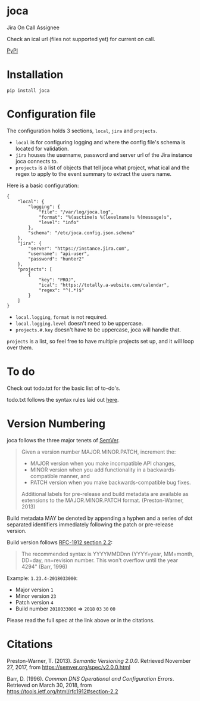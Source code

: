 # joca
Jira On Call Assignee

Check an ical url (files not supported yet) for current on call.

[PyPI](https://pypi.org/project/joca/)

# Installation

```
pip install joca
```

# Configuration file

The configuration holds 3 sections, `local`, `jira` and `projects`.

- `local` is for configuring logging and where the config file's schema is located for validation.
- `jira` houses the username, password and server url of the Jira instance joca connects to.
- `projects` is a list of objects that tell joca what project, what ical and the regex to apply to the event summary to extract the users name.

Here is a basic configuration:

```
{
    "local": {
        "logging": {
            "file": "/var/log/joca.log",
            "format": "%(asctime)s %(levelname)s %(message)s",
            "level": "info"
        },
        "schema": "/etc/joca.config.json.schema"
    },
    "jira": {
        "server": "https://instance.jira.com",
        "username": "api-user",
        "password": "hunter2"
    },
    "projects": [
        {
            "key": "PROJ",
            "ical": "https://totally.a-website.com/calendar",
            "regex": "^(.*)$"
        }
    ]
}
```

- `local.logging`, `format` is not required.
- `local.logging.level` doesn't need to be uppercase.
- `projects.#.key` doesn't have to be uppercase, joca will handle that.

`projects` is a list, so feel free to have multiple projects set up, and it will loop over them.

# To do

Check out todo.txt for the basic list of to-do's.

todo.txt follows the syntax rules laid out [here](https://github.com/todotxt/todo.txt).

# Version Numbering

joca follows the three major tenets of [SemVer](https://semver.org/spec/v2.0.0.html).

> Given a version number MAJOR.MINOR.PATCH, increment the:
>
> - MAJOR version when you make incompatible API changes,
> - MINOR version when you add functionality in a backwards-compatible manner, and
> - PATCH version when you make backwards-compatible bug fixes.
>
> Additional labels for pre-release and build metadata are available as extensions to the MAJOR.MINOR.PATCH format. (Preston-Warner, 2013)

Build metadata MAY be denoted by appending a hyphen and a series of dot separated identifiers immediately following the patch or pre-release version.

Build version follows [RFC-1912 section 2.2](https://tools.ietf.org/html/rfc1912#section-2.2):

> The recommended syntax is YYYYMMDDnn
> (YYYY=year, MM=month, DD=day, nn=revision number.  This won't
> overflow until the year 4294" (Barr, 1996)

Example: `1.23.4-2018033000`:

- Major version `1`
- Minor version `23`
- Patch version `4`
- Build number `2018033000` => `2018` `03` `30` `00`

Please read the full spec at the link above or in the citations.

# Citations

Preston-Warner, T. (2013). _Semantic Versioning 2.0.0_. Retrieved November 27, 2017, from
    https://semver.org/spec/v2.0.0.html

Barr, D. (1996). _Common DNS Operational and Configuration Errors_. Retrieved on March 30, 2018,
    from https://tools.ietf.org/html/rfc1912#section-2.2
